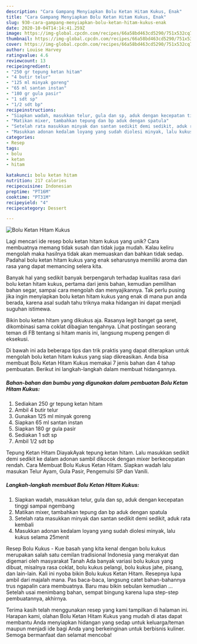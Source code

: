 ```yaml
---
description: "Cara Gampang Menyiapkan Bolu Ketan Hitam Kukus, Enak"
title: "Cara Gampang Menyiapkan Bolu Ketan Hitam Kukus, Enak"
slug: 930-cara-gampang-menyiapkan-bolu-ketan-hitam-kukus-enak
date: 2020-10-04T14:14:41.259Z
image: https://img-global.cpcdn.com/recipes/66a58bd463cd5290/751x532cq70/bolu-ketan-hitam-kukus-foto-resep-utama.jpg
thumbnail: https://img-global.cpcdn.com/recipes/66a58bd463cd5290/751x532cq70/bolu-ketan-hitam-kukus-foto-resep-utama.jpg
cover: https://img-global.cpcdn.com/recipes/66a58bd463cd5290/751x532cq70/bolu-ketan-hitam-kukus-foto-resep-utama.jpg
author: Louise Harvey
ratingvalue: 4.6
reviewcount: 13
recipeingredient:
- "250 gr tepung ketan hitam"
- "4 butir telur"
- "125 ml minyak goreng"
- "65 ml santan instan"
- "180 gr gula pasir"
- "1 sdt sp"
- "1/2 sdt bp"
recipeinstructions:
- "Siapkan wadah, masukkan telur, gula dan sp, aduk dengan kecepatan tinggi sampai ngembang"
- "Matikan mixer, tambahkan tepung dan bp aduk dengan spatula"
- "Setelah rata masukkan minyak dan santan sedikit demi sedikit, aduk rata kembali"
- "Masukkan adonan kedalam loyang yang sudah diolesi minyak, lalu kukus selama 25menit"
categories:
- Resep
tags:
- bolu
- ketan
- hitam

katakunci: bolu ketan hitam 
nutrition: 217 calories
recipecuisine: Indonesian
preptime: "PT16M"
cooktime: "PT31M"
recipeyield: "4"
recipecategory: Dessert

---
```



![Bolu Ketan Hitam Kukus](https://img-global.cpcdn.com/recipes/66a58bd463cd5290/751x532cq70/bolu-ketan-hitam-kukus-foto-resep-utama.jpg)

Lagi mencari ide resep bolu ketan hitam kukus yang unik? Cara membuatnya memang tidak susah dan tidak juga mudah. Kalau keliru mengolah maka hasilnya tidak akan memuaskan dan bahkan tidak sedap. Padahal bolu ketan hitam kukus yang enak seharusnya memiliki aroma dan rasa yang dapat memancing selera kita.

Banyak hal yang sedikit banyak berpengaruh terhadap kualitas rasa dari bolu ketan hitam kukus, pertama dari jenis bahan, kemudian pemilihan bahan segar, sampai cara mengolah dan menyajikannya. Tak perlu pusing jika ingin menyiapkan bolu ketan hitam kukus yang enak di mana pun anda berada, karena asal sudah tahu triknya maka hidangan ini dapat menjadi suguhan istimewa.

Bikin bolu ketan hitam yang dikukus aja. Rasanya legit banget ga seret, dikombinasi sama coklat dibagian tengahnya. Lihat postingan seorang teman di FB tentang si hitam manis ini, langsung mupeng pengen di eksekusi.


Di bawah ini ada beberapa tips dan trik praktis yang dapat diterapkan untuk mengolah bolu ketan hitam kukus yang siap dikreasikan. Anda bisa membuat Bolu Ketan Hitam Kukus memakai 7 jenis bahan dan 4 tahap pembuatan. Berikut ini langkah-langkah dalam membuat hidangannya.

<!--inarticleads1-->

##### Bahan-bahan dan bumbu yang digunakan dalam pembuatan Bolu Ketan Hitam Kukus:

1. Sediakan 250 gr tepung ketan hitam
1. Ambil 4 butir telur
1. Gunakan 125 ml minyak goreng
1. Siapkan 65 ml santan instan
1. Siapkan 180 gr gula pasir
1. Sediakan 1 sdt sp
1. Ambil 1/2 sdt bp


Tepung Ketan Hitam DiayakAyak tepung ketan hitam. Lalu masukkan sedikit demi sedikit ke dalam adonan sambil dikocok dengan mixer berkecepatan rendah. Cara Membuat Bolu Kukus Ketan Hitam. Siapkan wadah lalu masukan Telur Ayam, Gula Pasir, Pengemulsi SP dan Vanili. 

<!--inarticleads2-->

##### Langkah-langkah membuat Bolu Ketan Hitam Kukus:

1. Siapkan wadah, masukkan telur, gula dan sp, aduk dengan kecepatan tinggi sampai ngembang
1. Matikan mixer, tambahkan tepung dan bp aduk dengan spatula
1. Setelah rata masukkan minyak dan santan sedikit demi sedikit, aduk rata kembali
1. Masukkan adonan kedalam loyang yang sudah diolesi minyak, lalu kukus selama 25menit


Resep Bolu Kukus - Kue basah yang kita kenal dengan bolu kukus merupakan salah satu cemilan tradisional Indonesia yang merakyat dan digemari oleh masyarakat Tanah Ada banyak variasi bolu kukus yang dibuat, misalnya rasa coklat, bolu kukus pelangi, bolu kukus jahe, pisang, dan lain-lain. Kali ini nyoba bikin Bolu kukus Ketan Hitam. Resepnya lupa ambil dari majalah mana. Pas baca-baca, langsung catet bahan-bahannya trus ngapalin cara membuatnya. Baru mau bikin sebulan kemudian … Setelah usai menimbang bahan, sempat bingung karena lupa step-step pembuatannya, akhirnya. 

Terima kasih telah menggunakan resep yang kami tampilkan di halaman ini. Harapan kami, olahan Bolu Ketan Hitam Kukus yang mudah di atas dapat membantu Anda menyiapkan hidangan yang sedap untuk keluarga/teman maupun menjadi ide bagi Anda yang berkeinginan untuk berbisnis kuliner. Semoga bermanfaat dan selamat mencoba!
